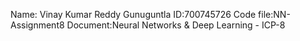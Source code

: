 Name: Vinay Kumar Reddy Gunuguntla ID:700745726 Code file:NN-Assignment8 Document:Neural Networks & Deep Learning - ICP-8 
